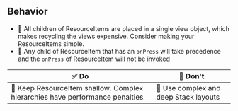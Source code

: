 ## Behavior

- 📱 All children of ResourceItems are placed in a single view object, which makes recycling the views expensive. Consider making your ResourceItems simple.
- 📱 Any child of ResourceItem that has an `onPress` will take precedence and the `onPress` of ResourceItem will not be invoked

| ✅ Do                                                                        | 🛑 Don't                              |
| ---------------------------------------------------------------------------- | ------------------------------------- |
| 📱 Keep ResourceItem shallow. Complex hierarchies have performance penalties | 📱 Use complex and deep Stack layouts |